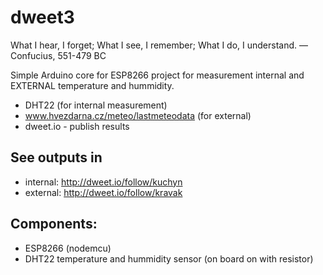 # dweet3

What I hear, I forget; What I see, I remember; What I do, I understand.
  																							—Confucius, 551-479 BC

Simple Arduino core for ESP8266 project for measurement internal and EXTERNAL temperature and hummidity.

- DHT22 (for internal measurement)
- www.hvezdarna.cz/meteo/lastmeteodata (for external)
- dweet.io - publish results

## See outputs in

- internal: <http://dweet.io/follow/kuchyn>
- external: <http://dweet.io/follow/kravak>

## Components:

- ESP8266 (nodemcu)
- DHT22 temperature and hummidity sensor (on board on with resistor)
